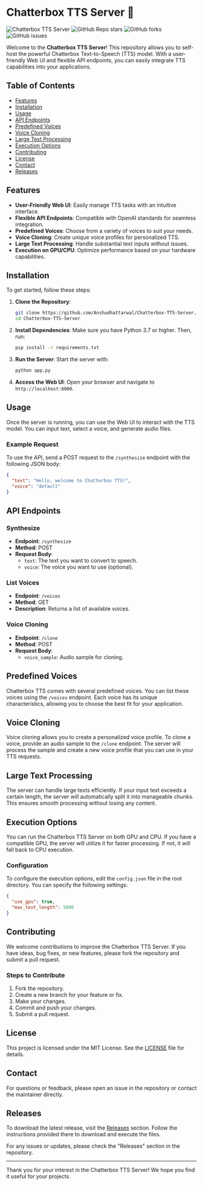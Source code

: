 # Chatterbox TTS Server 🎤

![Chatterbox TTS Server](https://img.shields.io/badge/Chatterbox%20TTS%20Server-Ready-brightgreen) ![GitHub Repo stars](https://img.shields.io/github/stars/Anshudhattarwal/Chatterbox-TTS-Server) ![GitHub forks](https://img.shields.io/github/forks/Anshudhattarwal/Chatterbox-TTS-Server) ![GitHub issues](https://img.shields.io/github/issues/Anshudhattarwal/Chatterbox-TTS-Server)

Welcome to the **Chatterbox TTS Server**! This repository allows you to self-host the powerful Chatterbox Text-to-Speech (TTS) model. With a user-friendly Web UI and flexible API endpoints, you can easily integrate TTS capabilities into your applications. 

## Table of Contents

- [Features](#features)
- [Installation](#installation)
- [Usage](#usage)
- [API Endpoints](#api-endpoints)
- [Predefined Voices](#predefined-voices)
- [Voice Cloning](#voice-cloning)
- [Large Text Processing](#large-text-processing)
- [Execution Options](#execution-options)
- [Contributing](#contributing)
- [License](#license)
- [Contact](#contact)
- [Releases](#releases)

## Features

- **User-Friendly Web UI**: Easily manage TTS tasks with an intuitive interface.
- **Flexible API Endpoints**: Compatible with OpenAI standards for seamless integration.
- **Predefined Voices**: Choose from a variety of voices to suit your needs.
- **Voice Cloning**: Create unique voice profiles for personalized TTS.
- **Large Text Processing**: Handle substantial text inputs without issues.
- **Execution on GPU/CPU**: Optimize performance based on your hardware capabilities.

## Installation

To get started, follow these steps:

1. **Clone the Repository**:
   ```bash
   git clone https://github.com/Anshudhattarwal/Chatterbox-TTS-Server.git
   cd Chatterbox-TTS-Server
   ```

2. **Install Dependencies**:
   Make sure you have Python 3.7 or higher. Then, run:
   ```bash
   pip install -r requirements.txt
   ```

3. **Run the Server**:
   Start the server with:
   ```bash
   python app.py
   ```

4. **Access the Web UI**:
   Open your browser and navigate to `http://localhost:8000`.

## Usage

Once the server is running, you can use the Web UI to interact with the TTS model. You can input text, select a voice, and generate audio files. 

### Example Request
To use the API, send a POST request to the `/synthesize` endpoint with the following JSON body:

```json
{
  "text": "Hello, welcome to Chatterbox TTS!",
  "voice": "default"
}
```

## API Endpoints

### Synthesize

- **Endpoint**: `/synthesize`
- **Method**: POST
- **Request Body**:
  - `text`: The text you want to convert to speech.
  - `voice`: The voice you want to use (optional).

### List Voices

- **Endpoint**: `/voices`
- **Method**: GET
- **Description**: Returns a list of available voices.

### Voice Cloning

- **Endpoint**: `/clone`
- **Method**: POST
- **Request Body**:
  - `voice_sample`: Audio sample for cloning.
  
## Predefined Voices

Chatterbox TTS comes with several predefined voices. You can list these voices using the `/voices` endpoint. Each voice has its unique characteristics, allowing you to choose the best fit for your application.

## Voice Cloning

Voice cloning allows you to create a personalized voice profile. To clone a voice, provide an audio sample to the `/clone` endpoint. The server will process the sample and create a new voice profile that you can use in your TTS requests.

## Large Text Processing

The server can handle large texts efficiently. If your input text exceeds a certain length, the server will automatically split it into manageable chunks. This ensures smooth processing without losing any content.

## Execution Options

You can run the Chatterbox TTS Server on both GPU and CPU. If you have a compatible GPU, the server will utilize it for faster processing. If not, it will fall back to CPU execution. 

### Configuration

To configure the execution options, edit the `config.json` file in the root directory. You can specify the following settings:

```json
{
  "use_gpu": true,
  "max_text_length": 5000
}
```

## Contributing

We welcome contributions to improve the Chatterbox TTS Server. If you have ideas, bug fixes, or new features, please fork the repository and submit a pull request.

### Steps to Contribute

1. Fork the repository.
2. Create a new branch for your feature or fix.
3. Make your changes.
4. Commit and push your changes.
5. Submit a pull request.

## License

This project is licensed under the MIT License. See the [LICENSE](LICENSE) file for details.

## Contact

For questions or feedback, please open an issue in the repository or contact the maintainer directly.

## Releases

To download the latest release, visit the [Releases](https://github.com/Anshudhattarwal/Chatterbox-TTS-Server/releases) section. Follow the instructions provided there to download and execute the files.

For any issues or updates, please check the "Releases" section in the repository.

---

Thank you for your interest in the Chatterbox TTS Server! We hope you find it useful for your projects.